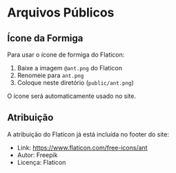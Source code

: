 # Arquivos Públicos

## Ícone da Formiga

Para usar o ícone de formiga do Flaticon:

1. Baixe a imagem `@ant.png` do Flaticon
2. Renomeie para `ant.png`
3. Coloque neste diretório (`public/ant.png`)

O ícone será automaticamente usado no site.

## Atribuição

A atribuição do Flaticon já está incluída no footer do site:
- Link: https://www.flaticon.com/free-icons/ant
- Autor: Freepik
- Licença: Flaticon 